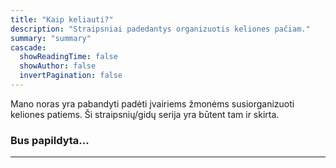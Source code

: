 ```yaml
---
title: "Kaip keliauti?"
description: "Straipsniai padedantys organizuotis keliones pačiam."
summary: "summary"
cascade:
  showReadingTime: false
  showAuthor: false
  invertPagination: false
---
```


Mano noras yra pabandyti padėti įvairiems žmonėms susiorganizuoti keliones patiems. Ši straipsnių/gidų serija yra būtent tam ir skirta.

<h3>Bus papildyta...</h3>

---